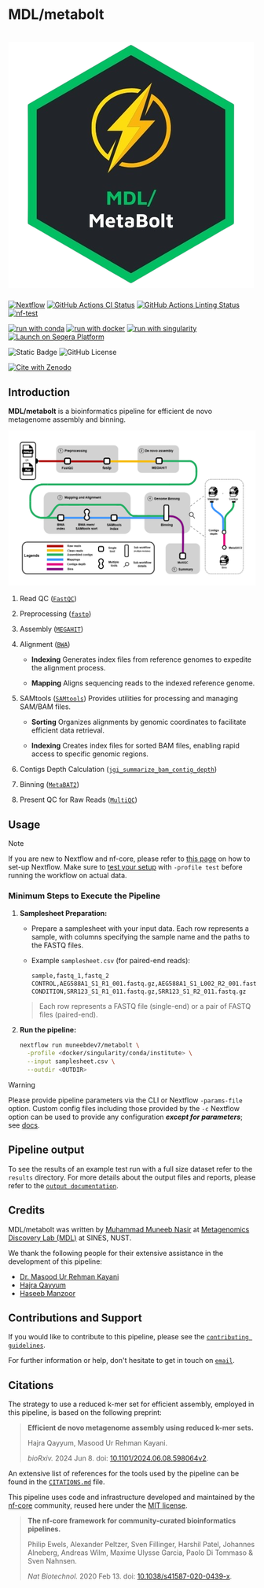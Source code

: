# MDL/metabolt

<h1>
  <picture>
    <source media="(prefers-color-scheme: dark)" srcset="docs/images/metabolt_logo.jpg">
    <img alt="nf-core/rnaseq" src="docs/images/metabolt_logo.png">
  </picture>
</h1>

[![Nextflow](https://img.shields.io/badge/nextflow%20DSL2-%E2%89%A524.04.2-23aa62.svg)](https://www.nextflow.io/)
[![GitHub Actions CI Status](https://github.com/muneebdev7/metabolt/actions/workflows/ci.yml/badge.svg)](https://github.com/muneebdev7/metabolt/actions/workflows/ci.yml)
[![GitHub Actions Linting Status](https://github.com/muneebdev7/metabolt/actions/workflows/linting.yml/badge.svg)](https://github.com/muneebdev7/metabolt/actions/workflows/linting.yml)
[![nf-test](https://img.shields.io/badge/unit_tests-nf--test-337ab7.svg)](https://www.nf-test.com)

[![run with conda](http://img.shields.io/badge/run%20with-conda-3EB049?labelColor=000000&logo=anaconda)](https://docs.conda.io/en/latest/)
[![run with docker](https://img.shields.io/badge/run%20with-docker-0db7ed?labelColor=000000&logo=docker)](https://www.docker.com/)
[![run with singularity](https://img.shields.io/badge/run%20with-singularity-1d355c.svg?labelColor=000000)](https://sylabs.io/docs/)
[![Launch on Seqera Platform](https://img.shields.io/badge/Launch%20%F0%9F%9A%80-Seqera%20Platform-%234256e7)](https://cloud.seqera.io/launch?pipeline=https://github.com/muneebdev7/metabolt)

![Static Badge](https://img.shields.io/badge/Platform-Linux-black?logo=linux&logoColor=black&labelColor=grey&color=orange)
![GitHub License](https://img.shields.io/github/license/muneebdev7/metabolt?color=teal)

[![Cite with Zenodo](http://img.shields.io/badge/DOI-10.5281/zenodo.XXXXXXX-1073c8?labelColor=000000)](https://doi.org/10.5281/zenodo.XXXXXXX)

## Introduction

**MDL/metabolt** is a bioinformatics pipeline for efficient de novo metagenome assembly and binning.

![nf-core/rnaseq metro map](docs/images/metabolt_workflow.png)

1. Read QC ([`FastQC`](https://www.bioinformatics.babraham.ac.uk/projects/fastqc/))

2. Preprocessing ([`fastp`](https://github.com/OpenGene/fastp))

3. Assembly ([`MEGAHIT`](https://github.com/voutcn/megahit))

4. Alignment ([`BWA`](https://github.com/lh3/bwa))

   - **Indexing**
     Generates index files from reference genomes to expedite the alignment process.

   - **Mapping**
     Aligns sequencing reads to the indexed reference genome.

5. SAMtools ([`SAMtools`](https://github.com/samtools/samtools))
   Provides utilities for processing and managing SAM/BAM files.

   - **Sorting**
     Organizes alignments by genomic coordinates to facilitate efficient data retrieval.

   - **Indexing**
     Creates index files for sorted BAM files, enabling rapid access to specific genomic regions.

6. Contigs Depth Calculation ([`jgi_summarize_bam_contig_depth`](https://bitbucket.org/berkeleylab/metabat/src/master/))

7. Binning ([`MetaBAT2`](https://bitbucket.org/berkeleylab/metabat/src/master/))

8. Present QC for Raw Reads ([`MultiQC`](https://multiqc.info/))

## Usage

> [!NOTE]
> If you are new to Nextflow and nf-core, please refer to [this page](https://nf-co.re/docs/usage/installation) on how to set-up Nextflow. Make sure to [test your setup](https://nf-co.re/docs/usage/introduction#how-to-run-a-pipeline) with `-profile test` before running the workflow on actual data.

### Minimum Steps to Execute the Pipeline

1. **Samplesheet Preparation:**

   - Prepare a samplesheet with your input data. Each row represents a sample, with columns specifying the sample name and the paths to the FASTQ files.

   - Example `samplesheet.csv` (for paired-end reads):

     ```csv
     sample,fastq_1,fastq_2
     CONTROL,AEG588A1_S1_R1_001.fastq.gz,AEG588A1_S1_L002_R2_001.fastq.gz
     CONDITION,SRR123_S1_R1_011.fastq.gz,SRR123_S1_R2_011.fastq.gz
     ```

   > Each row represents a FASTQ file (single-end) or a pair of FASTQ files (paired-end).

2. **Run the pipeline:**

   ```bash
   nextflow run muneebdev7/metabolt \
     -profile <docker/singularity/conda/institute> \
     --input samplesheet.csv \
     --outdir <OUTDIR>
   ```

> [!WARNING]
> Please provide pipeline parameters via the CLI or Nextflow `-params-file` option. Custom config files including those provided by the `-c` Nextflow option can be used to provide any configuration _**except for parameters**_; see [docs](https://nf-co.re/docs/usage/getting_started/configuration#custom-configuration-files).

## Pipeline output

To see the results of an example test run with a full size dataset refer to the `results` directory.
For more details about the output files and reports, please refer to the
[`output documentation`](docs/output.md).

## Credits

MDL/metabolt was written by [Muhammad Muneeb Nasir](https://github.com/muneebdev7/metabolt) at [Metagenomics Discovery Lab (MDL)](https://sines.nust.edu.pk/) at SINES, NUST.

We thank the following people for their extensive assistance in the development of this pipeline:

- [Dr. Masood Ur Rehman Kayani](https://sines.nust.edu.pk/faculty/masood-ur-rehman-kayani/)
- [Hajra Qayyum](https://www.researchgate.net/profile/Hajra-Qayyum)
- [Haseeb Manzoor](https://www.linkedin.com/in/haseebmanzoor/)

## Contributions and Support

If you would like to contribute to this pipeline, please see the [`contributing guidelines`](.github/CONTRIBUTING.md).

For further information or help, don't hesitate to get in touch on [`email`](muneebgojra@gmail.com).

## Citations

<!-- If you use [muneebdev7/metabolt](https://www.github.com/muneebdev7/metabolt) for your analysis, please cite it using the following doi: [10.5281/zenodo.XXXXXX](https://doi.org/10.5281/zenodo.XXXXXX) -->

The strategy to use a reduced k-mer set for efficient assembly, employed in this pipeline, is based on the following preprint:

> **Efficient de novo metagenome assembly using reduced k-mer sets.**
>
> Hajra Qayyum, Masood Ur Rehman Kayani.
>
> _bioRxiv._ 2024 Jun 8. doi: [10.1101/2024.06.08.598064v2](https://www.biorxiv.org/content/10.1101/2024.06.08.598064v2).

An extensive list of references for the tools used by the pipeline can be found in the [`CITATIONS.md`](CITATIONS.md) file.

This pipeline uses code and infrastructure developed and maintained by the [nf-core](https://nf-co.re) community, reused here under the [MIT license](https://github.com/nf-core/tools/blob/main/LICENSE).

> **The nf-core framework for community-curated bioinformatics pipelines.**
>
> Philip Ewels, Alexander Peltzer, Sven Fillinger, Harshil Patel, Johannes Alneberg, Andreas Wilm, Maxime Ulysse Garcia, Paolo Di Tommaso & Sven Nahnsen.
>
> _Nat Biotechnol._ 2020 Feb 13. doi: [10.1038/s41587-020-0439-x](https://dx.doi.org/10.1038/s41587-020-0439-x).
